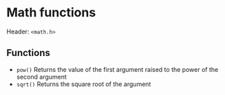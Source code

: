 # Math functions

Header: `<math.h>`

## Functions

- `pow()` Returns the value of the first argument raised to the power of the second argument
- `sqrt()` Returns the square root of the argument
